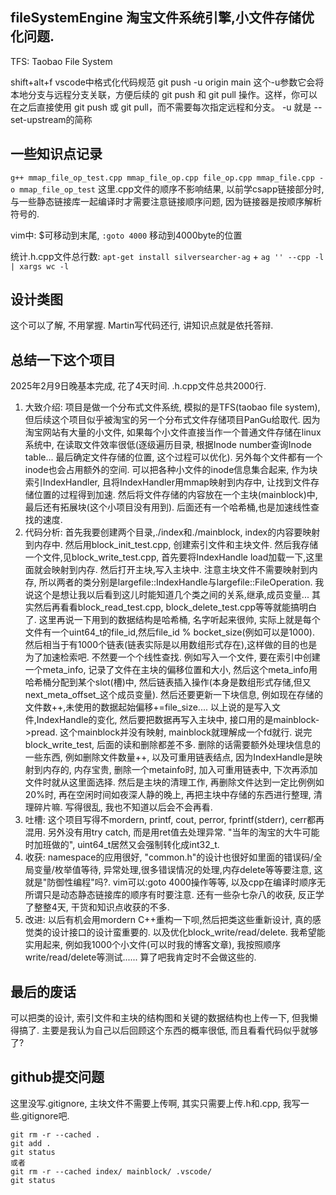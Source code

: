 ## fileSystemEngine  淘宝文件系统引擎,小文件存储优化问题.
TFS: Taobao File System


shift+alt+f vscode中格式化代码规范
git push -u origin main 这个-u参数它会将本地分支与远程分支关联，方便后续的 git push 和 git pull 操作。这样，你可以在之后直接使用 git push 或 git pull，而不需要每次指定远程和分支。
-u 就是 --set-upstream的简称

## 一些知识点记录
`g++ mmap_file_op_test.cpp mmap_file_op.cpp file_op.cpp mmap_file.cpp -o mmap_file_op_test`
这里.cpp文件的顺序不影响结果, 以前学csapp链接部分时, 与一些静态链接库一起编译时才需要注意链接顺序问题, 因为链接器是按顺序解析符号的.

vim中: $可移动到末尾, `:goto 4000` 移动到4000byte的位置

统计.h.cpp文件总行数: `apt-get install silversearcher-ag` + `ag '' --cpp -l | xargs wc -l`

## 设计类图
这个可以了解, 不用掌握. Martin写代码还行, 讲知识点就是依托答辩.

## 总结一下这个项目
2025年2月9日晚基本完成, 花了4天时间. .h.cpp文件总共2000行.
1. 大致介绍: 项目是做一个分布式文件系统, 模拟的是TFS(taobao file system), 但后续这个项目似乎被淘宝的另一个分布式文件存储项目PanGu给取代.  因为淘宝网站有大量的小文件, 如果每个小文件直接当作一个普通文件存储在linux系统中, 在读取文件效率很低(逐级遍历目录, 根据Inode number查询Inode table... 最后确定文件存储的位置, 这个过程可以优化). 另外每个文件都有一个inode也会占用额外的空间. 可以把各种小文件的inode信息集合起来, 作为块索引IndexHandler, 且将IndexHandler用mmap映射到内存中, 让找到文件存储位置的过程得到加速. 然后将文件存储的内容放在一个主块(mainblock)中, 最后还有拓展块(这个小项目没有用到). 后面还有一个哈希桶,也是加速线性查找的速度.
2. 代码分析: 首先我要创建两个目录,./index和./mainblock, index的内容要映射到内存中. 然后用block_init_test.cpp, 创建索引文件和主块文件. 然后我存储一个文件,见block_write_test.cpp, 首先要将IndexHandle load加载一下,这里面就会映射到内存. 然后打开主块,写入主块中. 注意主块文件不需要映射到内存, 所以两者的类分别是largefile::IndexHandle与largefile::FileOperation. 我说这个是想让我以后看到这儿时能知道几个类之间的关系,继承,成员变量... 其实然后再看看block_read_test.cpp, block_delete_test.cpp等等就能搞明白了. 这里再说一下用到的数据结构是哈希桶, 名字听起来很帅, 实际上就是每个文件有一个uint64_t的file_id,然后file_id % bocket_size(例如可以是1000). 然后相当于有1000个链表(链表实际是以用数组形式存在),这样做的目的也是为了加速检索吧. 不然要一个个线性查找. 例如写入一个文件, 要在索引中创建一个meta_info, 记录了文件在主块的偏移位置和大小, 然后这个meta_info用哈希桶分配到某个slot(槽)中, 然后链表插入操作(本身是数组形式存储,但又next_meta_offset_这个成员变量). 然后还要更新一下块信息, 例如现在存储的文件数++,未使用的数据起始偏移+=file_size.... 以上说的是写入文件,IndexHandle的变化, 然后要把数据再写入主块中, 接口用的是mainblock->pread. 这个mainblock并没有映射, mainblock就理解成一个fd就行. 说完block_write_test, 后面的读和删除都差不多. 删除的话需要额外处理块信息的一些东西, 例如删除文件数量++, 以及可重用链表结点, 因为IndexHandle是映射到内存的, 内存宝贵, 删除一个metainfo时, 加入可重用链表中, 下次再添加文件时就从这里面选择. 然后是主块的清理工作, 再删除文件达到一定比例例如20%时, 再在空闲时间如夜深人静的晚上, 再把主块中存储的东西进行整理, 清理碎片嘛. 写得很乱, 我也不知道以后会不会再看.
3. 吐槽: 这个项目写得不mordern, printf, cout, perror, fprintf(stderr), cerr都再混用. 另外没有用try catch, 而是用ret值去处理异常. "当年的淘宝的大牛可能时加班做的", uint64_t居然又会强制转化成int32_t.
4. 收获:  namespace的应用很好, "common.h"的设计也很好如里面的错误码/全局变量/枚举值等待, 异常处理,很多错误情况的处理,内存delete等等要注意, 这就是"防御性编程"吗?. vim可以:goto 4000操作等等, 以及cpp在编译时顺序无所谓只是动态静态链接库的顺序有时要注意. 还有一些杂七杂八的收获, 反正学了整整4天, 干货和知识点收获的不多.
5. 改进: 以后有机会用mordern C++重构一下呗,然后把类这些重新设计, 真的感觉类的设计接口的设计蛮重要的. 以及优化block_write/read/delete. 我希望能实用起来, 例如我1000个小文件(可以时我的博客文章), 我按照顺序write/read/delete等测试...... 算了吧我肯定时不会做这些的. 

## 最后的废话
可以把类的设计, 索引文件和主块的结构图和关键的数据结构也上传一下, 但我懒得搞了. 主要是我认为自己以后回顾这个东西的概率很低, 而且看看代码似乎就够了?

## github提交问题
这里没写.gitignore, 主块文件不需要上传啊, 其实只需要上传.h和.cpp, 我写一些.gitignore吧.
```
git rm -r --cached .
git add .
git status
或者
git rm -r --cached index/ mainblock/ .vscode/
git status
```